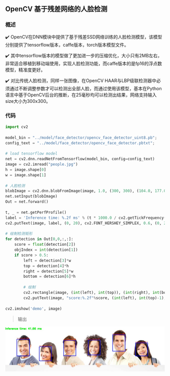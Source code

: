 ## OpenCV 基于残差网络的人脸检测

### 概述

✔️ ️OpenCV在DNN模块中提供了基于残差SSD网络训练的人脸检测模型，该模型分别提供了tensorflow版本，caffe版本，torch版本模型文件。

✔️ 其中tensorflow版本的模型做了更加进一步的压缩优化，大小只有2MB左右，非常适合移植到移动端使用，实现人脸检测功能，而caffe版本的是fp16的浮点数模型，精准度更好。

✔️ 对比传统人脸检测，同样一张图像，在OpenCV HAAR与LBP级联检测器中必须通过不断调整参数才可以检测出全部人脸，而通过使用该模型，基本在Python语言中基于OpenCV后台的推断，在25毫秒均可以检测出结果，网络支持输入size大小为300x300。

### 代码
```python
import cv2

model_bin = "../model/face_detector/opencv_face_detector_uint8.pb";
config_text = "../model/face_detector/opencv_face_detector.pbtxt";

# load tensorflow model
net = cv2.dnn.readNetFromTensorflow(model_bin, config=config_text)
image = cv2.imread("people.jpg")
h = image.shape[0]
w = image.shape[1]

# 人脸检测
blobImage = cv2.dnn.blobFromImage(image, 1.0, (300, 300), (104.0, 177.0, 123.0), False, False);
net.setInput(blobImage)
Out = net.forward()

t, _ = net.getPerfProfile()
label = 'Inference time: %.2f ms' % (t * 1000.0 / cv2.getTickFrequency())
cv2.putText(image, label, (0, 20), cv2.FONT_HERSHEY_SIMPLEX, 0.6, (0, 255, 0), 2)

# 绘制检测矩形
for detection in Out[0,0,:,:]:
    score = float(detection[2])
    objIndex = int(detection[1])
    if score > 0.5:
        left = detection[3]*w
        top = detection[4]*h
        right = detection[5]*w
        bottom = detection[6]*h

        # 绘制
        cv2.rectangle(image, (int(left), int(top)), (int(right), int(bottom)), (255, 0, 0), thickness=2)
        cv2.putText(image, "score:%.2f"%score, (int(left), int(top)-1), cv2.FONT_HERSHEY_SIMPLEX, 0.5, (0, 0, 255), 1)

cv2.imshow('demo', image)
```
>输出

<img src="./result.jpg">
